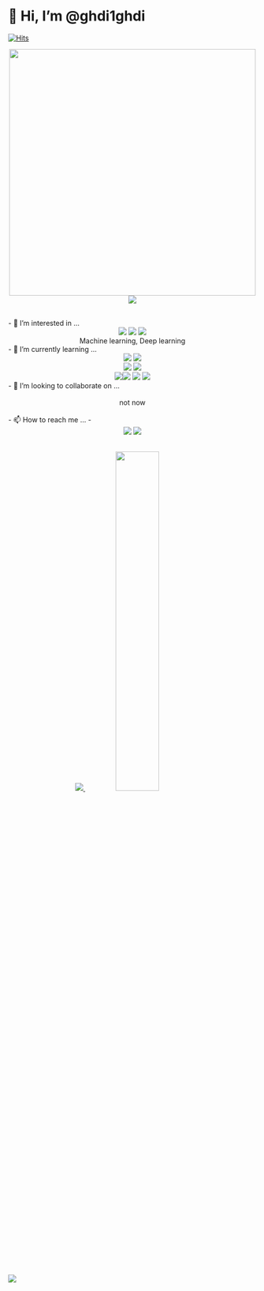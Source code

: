 # 👋 Hi, I’m @ghdi1ghdi
[![Hits](https://hits.seeyoufarm.com/api/count/incr/badge.svg?url=https%3A%2F%2Fgithub.com%2Fghdi1ghdi%2Fhit-counter&count_bg=%2379C83D&title_bg=%23555555&icon=&icon_color=%23E7E7E7&title=hits&edge_flat=false)](https://hits.seeyoufarm.com)
  <p align="center">
    <img src = "./MY Image.png", height="500px",width="500px">
  <br>
<a href="s">
  <img src ="https://github-profile-trophy.vercel.app/?username=ghdi1ghdi&theme=flat&column=8">
</a>
</p>
<br>
- 👀 I’m interested in ... 
<div align= "center"> 
  <img src="https://img.shields.io/badge/Python-3776AB?style=flat&logo=Python&logoColor=white"> <img src="https://img.shields.io/badge/Blockchain-121D33?style=flat&logo=Blockchain.com&logoColor=white"> <img src="https://img.shields.io/badge/Flutter-02569B?style=flat&logo=Flutter&logoColor=white"> <br>
  Machine learning, Deep learning
  </div>
- 🌱 I’m currently learning ... <br> 
<div align= "center">
  <img src="https://img.shields.io/badge/Python-3776AB?style=flat&logo=Python&logoColor=white"> <img src="https://img.shields.io/badge/C-00599C?style=flat&logo=C&logoColor=white"> <br>
   <img src="https://img.shields.io/badge/Apple-000000?style=flat&logo=Apple&logoColor=white"> <img src="https://img.shields.io/badge/Swift-F05138?style=flat&logo=Swift&logoColor=white"><br>
   <img src="https://img.shields.io/badge/HTML5-E34F26?style=flat&logo=HTML5&logoColor=white"><img src="https://img.shields.io/badge/CSS3-1572B6?style=flat&logo=CSS3&logoColor=white"> <img src="https://img.shields.io/badge/JavaScript-F7DF1E?style=flat&logo=JavaScript&logoColor=white"> <img src="https://img.shields.io/badge/Node.js-339933?style=flat&logo=Node.js&logoColor=white">
</div>
- 💞️ I’m looking to collaborate on ...
<div align= "center">
 <br> not now
</div>
<br>
- 📫 How to reach me ... 
-  <br> 
<div align= "center">
  <a href="https://mail.google.com/mail/?view=cm&amp;fs=1&amp;to=ghdi1ghdi@hanyang.ac.kr" target="_blank"><img src="https://img.shields.io/badge/ghdi1ghdi@hanyang.ac.kr-EA4335?style=flat&logo=Gmail&logoColor=white"></a> <a href="https://instagram.com/22_jung_ho?igshid=NGExMmI2YTkyZg==" target="_blank"><img src="https://img.shields.io/badge/INSTAGRAM-E4405F?style=flat&logo=Instagram&logoColor=white"></a> 
  </div>
  <br>
  <p align="center">
  <a href="s">
    <img src="https://github-readme-stats.vercel.app/api/top-langs/?username=ghdi1ghdi&exclude_repo=dkssud8150.github.io&layout=compact&theme=tokyonight" />
  </a>
  <a href="s">
    <img src="https://github-readme-stats.vercel.app/api?username=ghdi1ghdi&theme=tokyonight&show_icons=true" width="42%" />
  </a>
  </p>
<br>
<a href="s">
  <img src ="https://github-readme-activity-graph.vercel.app/graph?username=ghdi1ghdi&theme=dracula">
</a>
<!---
ghdi1ghdi/ghdi1ghdi is a ✨ special ✨ repository because its `README.md` (this file) appears on your GitHub profile.
You can click the Preview link to take a look at your changes.
--->

